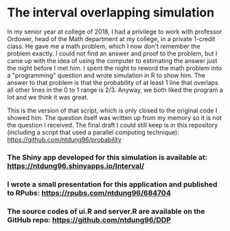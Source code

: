 # The interval overlapping simulation

In my senior year at college of 2018, I had a privilege to work with professor Ordower, head of the Math department at my college, in a private 1-credit class. He gave me a math problem, which I now don't remember the problem exactly. I could not find an answer and proof to the problem, but I came up with the idea of using the computer to estimating the answer just the night before I met him. I spent the night to reword the math problem into a "programming" question and wrote simulation in R to show him. The answer to that problem is that the probability of at least 1 line that overlaps all other lines in the 0 to 1 range is 2/3. Anyway, we both liked the program a lot and we think it was great.

This is the version of that script, which is only closed to the original code I showed him. The question itself was written up from my memory so it is not the question I received. The final draft I could still keep is in this repository (including a script that used a parallel computing technique): https://github.com/ntdung96/probability

### The Shiny app developed for this simulation is available at: https://ntdung96.shinyapps.io/Interval/ 

### I wrote a small presentation for this application and published to RPubs: https://rpubs.com/ntdung96/684704

### The source codes of ui.R and server.R are available on the GitHub repo: https://github.com/ntdung96/DDP

